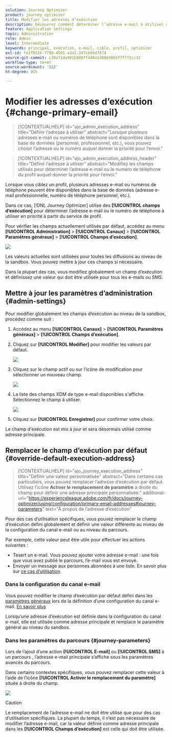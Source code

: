 ```yaml
---
solution: Journey Optimizer
product: journey optimizer
title: Modifier les adresses d’exécution
description: Découvrez comment déterminer l’adresse e-mail à utiliser à partir du service de profil.
feature: Application Settings
topic: Administration
role: Admin
level: Intermediate
keywords: principal, exécution, e-mail, cible, profil, optimizer
exl-id: fe2f6516-7790-4501-a3a1-3d7cb94d7874
source-git-commit: c39a71da901b888ff440a1488658b577ff72cc32
workflow-type: tm+mt
source-wordcount: '522'
ht-degree: 91%

---
```


# Modifier les adresses d’exécution {#change-primary-email}

>[!CONTEXTUALHELP]
>id="ajo_admin_execution_address"
>title="Définir l’adresse à utiliser"
>abstract="Lorsque plusieurs adresses e-mail ou numéros de téléphone sont disponibles dans la base de données (personnel, professionnel, etc.), vous pouvez choisir l’adresse ou le numéro auquel donner la priorité pour l’envoi."

>[!CONTEXTUALHELP]
>id="ajo_admin_execution_address_header"
>title="Définir l’adresse à utiliser"
>abstract="Modifiez les champs utilisés pour déterminer l’adresse e-mail ou le numéro de téléphone du profil auquel donner la priorité pour l’envoi."

Lorsque vous ciblez un profil, plusieurs adresses e-mail ou numéros de téléphone peuvent être disponibles dans la base de données (adresse e-mail professionnelle, numéro de téléphone personnel, etc.).

Dans ce cas, [!DNL Journey Optimizer] utilise des **[!UICONTROL champs d’exécution]** pour déterminer l’adresse e-mail ou le numéro de téléphone à utiliser en priorité à partir du service de profil.

Pour vérifier les champs actuellement utilisés par défaut, accédez au menu **[!UICONTROL Administration]** > **[!UICONTROL Canaux]** > **[!UICONTROL Paramètres généraux]** > **[!UICONTROL Champs d’exécution]**.

![](assets/primary-address-execution-fields.png)

Les valeurs actuelles sont utilisées pour toutes les diffusions au niveau de la sandbox. Vous pouvez mettre à jour ces champs si nécessaire.

Dans la plupart des cas, vous modifiez globalement un champ d’exécution et définissez une valeur qui doit être utilisée pour tous les e-mails ou SMS. <!--[Learn how](#admin-settings)-->

<!--In some specific use cases only, you can override the value set globally and define a different value at the journey level. [Learn more](#journey-parameters)-->

## Mettre à jour les paramètres d’administration {#admin-settings}

Pour modifier globalement les champs d’exécution au niveau de la sandbox, procédez comme suit :

1. Accédez au menu **[!UICONTROL Canaux]** > **[!UICONTROL Paramètres généraux]** > **[!UICONTROL Champs d’exécution]**.

1. Cliquez sur **[!UICONTROL Modifier]** pour modifier les valeurs par défaut.

   ![](assets/primary-address.png)

1. Cliquez sur le champ actif ou sur l’icône de modification pour sélectionner un nouveau champ.

   ![](assets/primary-address-edit.png)

1. La liste des champs XDM de type e-mail disponibles s&#39;affiche. Sélectionnez le champ à utiliser.

   ![](assets/primary-address-select-field.png)

1. Cliquez sur **[!UICONTROL Enregistrer]** pour confirmer votre choix.

Le champ d&#39;exécution est mis à jour et sera désormais utilisé comme adresse principale.

<!--1. You can also select an additional field to use as secondary email address. This allows you to determine which field to use if the primary field is empty for a profile. -->

## Remplacer le champ d’exécution par défaut {#override-default-execution-address}

>[!CONTEXTUALHELP]
>id="ajo_journey_execution_address"
>title="Définir une valeur personnalisée"
>abstract="Dans certains cas particuliers, vous pouvez remplacer l’adresse d’exécution par défaut. Utilisez l’icône **Activer le remplacement de paramètre** à droite du champ pour définir une adresse principale personnalisée."
>additional-url="https://experienceleague.adobe.com/fr/docs/journey-optimizer/using/configuration/primary-email-addresses#journey-parameters" text="À propos de l’adresse d’exécution"

Pour des cas d’utilisation spécifiques, vous pouvez remplacer le champ d’exécution défini globalement et définir une valeur différente au niveau de la configuration du canal e-mail ou au niveau du parcours.

Par exemple, cette valeur peut être utile pour effectuer les actions suivantes :

* Tesert un e-mail. Vous pouvez ajouter votre adresse e-mail : une fois que vous avez publié le parcours, l’e-mail vous est envoyé.
* Envoyer un message aux personnes abonnées à une liste. En savoir plus sur [ce cas d’utilisation](../building-journeys/message-to-subscribers-uc.md).

### Dans la configuration du canal e-mail

Vous pouvez modifier le champ d’exécution par défaut défini dans les [paramètres généraux](#admin-settings) lors de la définition d’une configuration du canal e-mail. [En savoir plus](../email/email-settings.md#execution-address)

Lorsqu’une adresse d’exécution est définie dans la configuration du canal e-mail, elle est utilisée comme adresse principale et remplace le paramètre général au niveau du sandbox.

### Dans les paramètres du parcours {#journey-parameters}

Lors de l’ajout d’une action **[!UICONTROL E-mail]** ou **[!UICONTROL SMS]** à un parcours [](../email/create-email.md#create-email-journey-campaign), l’adresse e-mail principale s’affiche sous les paramètres avancés du parcours.

Dans certains contextes spécifiques, vous pouvez remplacer cette valeur à l’aide de l’icône **[!UICONTROL Activer le remplacement du paramètre]** située à droite du champ.

![](assets/journey-enable-parameter-override.png)

>[!CAUTION]
>
>Le remplacement de l’adresse e-mail ne doit être utilisé que pour des cas d’utilisation spécifiques. La plupart du temps, il n’est pas nécessaire de modifier l’adresse e-mail, car la valeur définie comme adresse principale dans les **[!UICONTROL Champs d’exécution]** est celle qui doit être utilisée.


